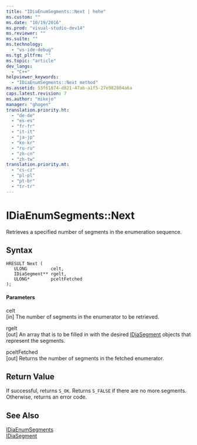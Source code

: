 ```yaml
---
title: "IDiaEnumSegments::Next | hehe"
ms.custom: ""
ms.date: "10/19/2016"
ms.prod: "visual-studio-dev14"
ms.reviewer: ""
ms.suite: ""
ms.technology: 
  - "vs-ide-debug"
ms.tgt_pltfrm: ""
ms.topic: "article"
dev_langs: 
  - "C++"
helpviewer_keywords: 
  - "IDiaEnumSegments::Next method"
ms.assetid: 53f61874-d821-47ab-a1f5-27e982804a6a
caps.latest.revision: 7
ms.author: "mikejo"
manager: "ghogen"
translation.priority.ht: 
  - "de-de"
  - "es-es"
  - "fr-fr"
  - "it-it"
  - "ja-jp"
  - "ko-kr"
  - "ru-ru"
  - "zh-cn"
  - "zh-tw"
translation.priority.mt: 
  - "cs-cz"
  - "pl-pl"
  - "pt-br"
  - "tr-tr"
---
```

# IDiaEnumSegments::Next
Retrieves a specified number of segments in the enumeration sequence.  
  
## Syntax  
  
```cpp#  
HRESULT Next (   
   ULONG         celt,   
   IDiaSegment** rgelt,  
   ULONG*        pceltFetched  
);  
```  
  
#### Parameters  
 celt  
 [in] The number of segments in the enumerator to be retrieved.  
  
 rgelt  
 [out] An array that is to be filled in with the desired [IDiaSegment](../debug-interface-access/idiasegment.md) objects that represent the segments.  
  
 pceltFetched  
 [out] Returns the number of segments in the fetched enumerator.  
  
## Return Value  
 If successful, returns `S_OK`. Returns `S_FALSE` if there are no more segments. Otherwise, returns an error code.  
  
## See Also  
 [IDiaEnumSegments](../debug-interface-access/idiaenumsegments.md)   
 [IDiaSegment](../debug-interface-access/idiasegment.md)